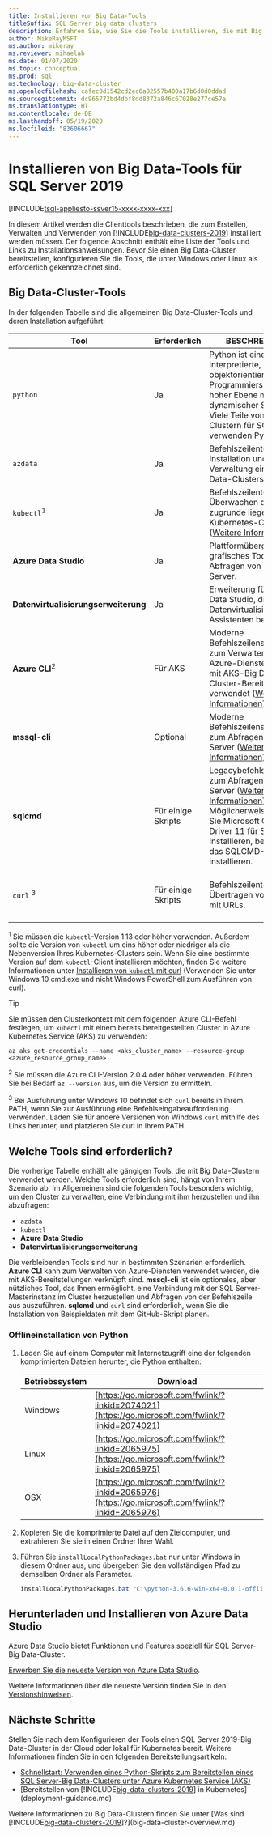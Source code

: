 ```yaml
---
title: Installieren von Big Data-Tools
titleSuffix: SQL Server big data clusters
description: Erfahren Sie, wie Sie die Tools installieren, die mit Big Data-Clustern unter SQL Server 2019 verwendet werden.
author: MikeRayMSFT
ms.author: mikeray
ms.reviewer: mihaelab
ms.date: 01/07/2020
ms.topic: conceptual
ms.prod: sql
ms.technology: big-data-cluster
ms.openlocfilehash: cafec0d1542cd2ec6a02557b400a17b6d0d0ddad
ms.sourcegitcommit: dc965772bd4dbf8dd8372a846c67028e277ce57e
ms.translationtype: HT
ms.contentlocale: de-DE
ms.lasthandoff: 05/19/2020
ms.locfileid: "83606667"
---
```

# <a name="install-sql-server-2019-big-data-tools"></a>Installieren von Big Data-Tools für SQL Server 2019

[!INCLUDE[tsql-appliesto-ssver15-xxxx-xxxx-xxx](../includes/tsql-appliesto-ssver15-xxxx-xxxx-xxx.md)]

In diesem Artikel werden die Clienttools beschrieben, die zum Erstellen, Verwalten und Verwenden von [!INCLUDE[big-data-clusters-2019](../includes/ssbigdataclusters-ver15.md)] installiert werden müssen. Der folgende Abschnitt enthält eine Liste der Tools und Links zu Installationsanweisungen. Bevor Sie einen Big Data-Cluster bereitstellen, konfigurieren Sie die Tools, die unter Windows oder Linux als erforderlich gekennzeichnet sind.

## <a name="big-data-cluster-tools"></a>Big Data-Cluster-Tools

In der folgenden Tabelle sind die allgemeinen Big Data-Cluster-Tools und deren Installation aufgeführt:

| Tool | Erforderlich | BESCHREIBUNG | Installation |
|---|---|---|---|
| `python` | Ja | Python ist eine interpretierte, objektorientierte Programmiersprache auf hoher Ebene mit dynamischer Semantik. Viele Teile von Big Data-Clustern für SQL Server verwenden Python. | [Installieren von Python](#python)|
| `azdata` | Ja | Befehlszeilentool für die Installation und Verwaltung eines Big Data-Clusters. | [Installieren](deploy-install-azdata.md) |
| `kubectl`<sup>1</sup> | Ja | Befehlszeilentool zum Überwachen des zugrunde liegenden Kubernetes-Clusters ([Weitere Informationen](https://kubernetes.io/docs/tasks/tools/install-kubectl/)). | [Windows](https://kubernetes.io/docs/tasks/tools/install-kubectl/#install-with-powershell-from-psgallery) \| [Linux](https://kubernetes.io/docs/tasks/tools/install-kubectl/#install-using-native-package-management) |
| **Azure Data Studio** | Ja | Plattformübergreifendes grafisches Tool zum Abfragen von SQL Server. | [Installieren](https://aka.ms/getazuredatastudio) |
| **Datenvirtualisierungserweiterung** | Ja | Erweiterung für Azure Data Studio, die einen Datenvirtualisierungs-Assistenten bereitstellt. | [Installieren](../azure-data-studio/data-virtualization-extension.md) |
| **Azure CLI**<sup>2</sup> | Für AKS | Moderne Befehlszeilenschnittstelle zum Verwalten von Azure-Diensten. Wird mit AKS-Big Data-Cluster-Bereitstellungen verwendet ([Weitere Informationen](https://docs.microsoft.com/cli/azure/?view=azure-cli-latest)). | [Installieren](https://docs.microsoft.com/cli/azure/install-azure-cli?view=azure-cli-latest) |
| **mssql-cli** | Optional | Moderne Befehlszeilenschnittstelle zum Abfragen von SQL Server ([Weitere Informationen](../tools/mssql-cli.md)). | [Windows](https://github.com/dbcli/mssql-cli/blob/master/doc/installation/windows.md) \| [Linux](https://github.com/dbcli/mssql-cli/blob/master/doc/installation/linux.md) |
| **sqlcmd** | Für einige Skripts | Legacybefehlszeilentool zum Abfragen von SQL Server ([Weitere Informationen](https://docs.microsoft.com/sql/tools/sqlcmd-utility?view=sql-server-ver15)). Möglicherweise müssen Sie Microsoft ODBC Driver 11 für SQL Server installieren, bevor Sie das SQLCMD-Paket installieren. | [Windows](https://www.microsoft.com/download/details.aspx?id=36433) \| [Linux](../linux/sql-server-linux-setup-tools.md) |
| `curl` <sup>3</sup> | Für einige Skripts | Befehlszeilentool zum Übertragen von Daten mit URLs. | [Windows](https://curl.haxx.se/windows/) \| Linux: Installieren von curl-Paket |

<sup>1</sup> Sie müssen die `kubectl`-Version 1.13 oder höher verwenden. Außerdem sollte die Version von `kubectl` um eins höher oder niedriger als die Nebenversion Ihres Kubernetes-Clusters sein. Wenn Sie eine bestimmte Version auf dem `kubectl`-Client installieren möchten, finden Sie weitere Informationen unter [Installieren von `kubectl` mit curl](https://kubernetes.io/docs/tasks/tools/install-kubectl/#install-kubectl-binary-using-curl) (Verwenden Sie unter Windows 10 cmd.exe und nicht Windows PowerShell zum Ausführen von curl).

> [!TIP]
> Sie müssen den Clusterkontext mit dem folgenden Azure CLI-Befehl festlegen, um `kubectl` mit einem bereits bereitgestellten Cluster in Azure Kubernetes Service (AKS) zu verwenden:
>
>    ```azurecli
>    az aks get-credentials --name <aks_cluster_name> --resource-group <azure_resource_group_name>
>    ```

<sup>2</sup> Sie müssen die Azure CLI-Version 2.0.4 oder höher verwenden. Führen Sie bei Bedarf `az --version` aus, um die Version zu ermitteln.

<sup>3</sup> Bei Ausführung unter Windows 10 befindet sich `curl` bereits in Ihrem PATH, wenn Sie zur Ausführung eine Befehlseingabeaufforderung verwenden. Laden Sie für andere Versionen von Windows `curl` mithilfe des Links herunter, und platzieren Sie curl in Ihrem PATH.

## <a name="which-tools-are-required"></a>Welche Tools sind erforderlich?

Die vorherige Tabelle enthält alle gängigen Tools, die mit Big Data-Clustern verwendet werden. Welche Tools erforderlich sind, hängt von Ihrem Szenario ab. Im Allgemeinen sind die folgenden Tools besonders wichtig, um den Cluster zu verwalten, eine Verbindung mit ihm herzustellen und ihn abzufragen:

- `azdata`
- `kubectl`
- **Azure Data Studio**
- **Datenvirtualisierungserweiterung**

Die verbleibenden Tools sind nur in bestimmten Szenarien erforderlich. **Azure CLI** kann zum Verwalten von Azure-Diensten verwendet werden, die mit AKS-Bereitstellungen verknüpft sind. **mssql-cli** ist ein optionales, aber nützliches Tool, das Ihnen ermöglicht, eine Verbindung mit der SQL Server-Masterinstanz im Cluster herzustellen und Abfragen von der Befehlszeile aus auszuführen. **sqlcmd** und `curl` sind erforderlich, wenn Sie die Installation von Beispieldaten mit dem GitHub-Skript planen.

### <a name="install-python-offline"></a><a id="python"></a> Offlineinstallation von Python

1. Laden Sie auf einem Computer mit Internetzugriff eine der folgenden komprimierten Dateien herunter, die Python enthalten:

   | Betriebssystem | Download |
   |---|---|
   | Windows | [https://go.microsoft.com/fwlink/?linkid=2074021](https://go.microsoft.com/fwlink/?linkid=2074021) |
   | Linux   | [https://go.microsoft.com/fwlink/?linkid=2065975](https://go.microsoft.com/fwlink/?linkid=2065975) |
   | OSX     | [https://go.microsoft.com/fwlink/?linkid=2065976](https://go.microsoft.com/fwlink/?linkid=2065976) |

1. Kopieren Sie die komprimierte Datei auf den Zielcomputer, und extrahieren Sie sie in einen Ordner Ihrer Wahl.

1. Führen Sie `installLocalPythonPackages.bat` nur unter Windows in diesem Ordner aus, und übergeben Sie den vollständigen Pfad zu demselben Ordner als Parameter.

   ```PowerShell
   installLocalPythonPackages.bat "C:\python-3.6.6-win-x64-0.0.1-offline\0.0.1"
   ```

## <a name="download-and-install-azure-data-studio"></a>Herunterladen und Installieren von Azure Data Studio

Azure Data Studio bietet Funktionen und Features speziell für SQL Server-Big Data-Cluster.

[Erwerben Sie die neueste Version von Azure Data Studio](https://aka.ms/getazuredatastudio).

Weitere Informationen über die neueste Version finden Sie in den [Versionshinweisen](../big-data-cluster/release-notes-big-data-cluster.md).

## <a name="next-steps"></a>Nächste Schritte

Stellen Sie nach dem Konfigurieren der Tools einen SQL Server 2019-Big Data-Cluster in der Cloud oder lokal für Kubernetes bereit. Weitere Informationen finden Sie in den folgenden Bereitstellungsartikeln:

- [Schnellstart: Verwenden eines Python-Skripts zum Bereitstellen eines SQL Server-Big Data-Clusters unter Azure Kubernetes Service (AKS)](quickstart-big-data-cluster-deploy.md)
- [Bereitstellen von [!INCLUDE[big-data-clusters-2019](../includes/ssbigdataclusters-ss-nover.md)] in Kubernetes](deployment-guidance.md)

Weitere Informationen zu Big Data-Clustern finden Sie unter [Was sind [!INCLUDE[big-data-clusters-2019](../includes/ssbigdataclusters-ver15.md)]?](big-data-cluster-overview.md)
